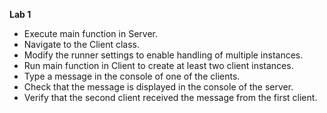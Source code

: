 
**Lab 1**

- Execute main function in Server.
- Navigate to the Client class.
- Modify the runner settings to enable handling of multiple instances.
- Run main function in Client to create at least two client instances.
- Type a message in the console of one of the clients.
- Check that the message is displayed in the console of the server.
- Verify that the second client received the message from the first client.